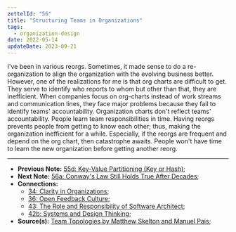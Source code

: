 ```yaml
---
zettelId: "56"
title: "Structuring Teams in Organizations"
tags:
  - organization-design
date: 2022-05-14
updateDate: 2023-09-21
---
```


I've been in various reorgs. Sometimes, it made sense to do a re-organization to align the organization with the evolving business better. However, one of the realizations for me is that org charts are difficult to get. They serve to identify who reports to whom but other than that, they are inefficient. When companies focus on org-charts instead of work streams and communication lines, they face major problems because they fail to identify teams' accountability. Organization charts don't reflect teams' accountability. People learn team responsibilities in time. Having reorgs prevents people from getting to know each other; thus, making the organization inefficient for a while. Especially, if the reorgs are frequent and depend on the org chart, then catastrophe awaits. People won't have time to learn the new organization before getting another reorg.

---

- **Previous Note:** [55d: Key-Value Partitioning (Key or Hash)](/notes/55d/);
- **Next Note:** [56a: Conway's Law Still Holds True After Decades](/notes/56a/);
- **Connections:**
  - [34: Clarity in Organizations](/notes/34/);
  - [36: Open Feedback Culture](/notes/36/);
  - [43: The Role and Responsibility of Software Architect](/notes/43/);
  - [42b: Systems and Design Thinking](/notes/42b/);
- **Source(s):** [Team Topologies by Matthew Skelton and Manuel Pais](/books/team-topologies-book-review-summary-and-notes/);
